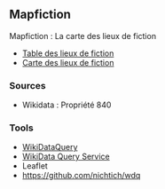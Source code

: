 
## Mapfiction

Mapfiction : La carte des lieux de fiction

- [Table des lieux de fiction](http://htmlpreview.github.io/?https://github.com/blaquans/mapfiction/blob/master/html/dt_items.html)
- [Carte des lieux de fiction](http://htmlpreview.github.io/?https://github.com/blaquans/mapfiction/blob/master/html/map_location.html)

### Sources

* Wikidata : Propriété 840

### Tools
* [WikiDataQuery](https://wdq.wmflabs.org/api_documentation.html)
* [WikiData Query Service](https://query.wikidata.org/)
* Leaflet
* https://github.com/nichtich/wdq
